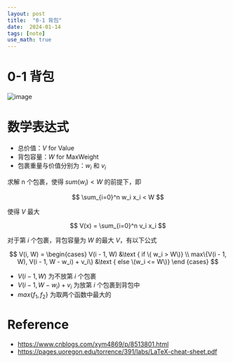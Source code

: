 ```yaml
---
layout: post
title:  "0-1 背包"
date:  2024-01-14
tags: [note]
use_math: true
---
```




# 0-1 背包

![image](https://github.com/zhoukekestar/notes/assets/7157346/26302502-0d3d-42a1-bfaf-70183bc085d1)


# 数学表达式

<!-- * 总重量：$W$ for Weight -->
* 总价值：$V$ for Value
* 背包容量：$W$ for MaxWeight
* 包裹重量与价值分别为：$w_i$ 和 $v_i$

求解 n 个包裹，使得 $sum(w_i) < W$ 的前提下，即

$$
\sum_{i=0}^n w_i x_i < W
$$

使得 $V$ 最大

$$
V(x) = \sum_{i=0}^n v_i x_i
$$


对于第 $i$ 个包裹，背包容量为 $W$ 的最大 $V$，有以下公式

$$
V(i, W) =
\begin{cases}
V(i - 1, W) &\text { if \( w_i > W\)} \\
max\{V(i - 1, W), V(i - 1, W - w_i) + v_i\} &\text { else \(w_i <= W\)}
\end {cases}
$$

* $V(i - 1, W)$ 为不放第 $i$ 个包裹
* $V(i - 1, W - w_i) + v_i$ 为放第 $i$ 个包裹到背包中
* $max\{f_1, f_2\}$ 为取两个函数中最大的

# Reference
* https://www.cnblogs.com/xym4869/p/8513801.html
* https://pages.uoregon.edu/torrence/391/labs/LaTeX-cheat-sheet.pdf
